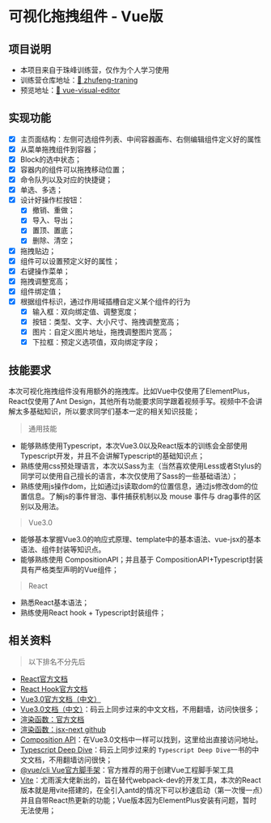 # 可视化拖拽组件 - Vue版

## 项目说明

- 本项目来自于珠峰训练营，仅作为个人学习使用
- 训练营仓库地址：[📌 zhufeng-traning](https://gitee.com/zhufeng-training/zhufeng-vue-drops-2101)
- 预览地址：[📌 vue-visual-editor](https://ailiuyang.vip/vue-visual-editor/)


## 实现功能

- [x] 主页面结构：左侧可选组件列表、中间容器画布、右侧编辑组件定义好的属性
- [x] 从菜单拖拽组件到容器；
- [x] Block的选中状态；
- [x] 容器内的组件可以拖拽移动位置；
- [x] 命令队列以及对应的快捷键；
- [x] 单选、多选；
- [x] 设计好操作栏按钮：
    - [x] 撤销、重做；
    - [x] 导入、导出；
    - [x] 置顶、置底；
    - [x] 删除、清空；
- [x] 拖拽贴边；
- [x] 组件可以设置预定义好的属性；
- [x] 右键操作菜单；
- [x] 拖拽调整宽高；
- [x] 组件绑定值；
- [x] 根据组件标识，通过作用域插槽自定义某个组件的行为
    - [x] 输入框：双向绑定值、调整宽度；
    - [x] 按钮：类型、文字、大小尺寸、拖拽调整宽高；
    - [x] 图片：自定义图片地址，拖拽调整图片宽高；
    - [x] 下拉框：预定义选项值，双向绑定字段；

## 技能要求

本次可视化拖拽组件没有用额外的拖拽库。比如Vue中仅使用了ElementPlus，React仅使用了Ant Design，其他所有功能要求同学跟着视频手写。视频中不会讲解太多基础知识，所以要求同学们基本一定的相关知识技能；

> 通用技能

- 能够熟练使用Typescript，本次Vue3.0以及React版本的训练会全部使用Typescript开发，并且不会讲解Typescript的基础知识点；
- 熟练使用css预处理语言，本次以Sass为主（当然喜欢使用Less或者Stylus的同学可以使用自己擅长的语言，本次仅使用了Sass的一些基础语法）；
- 熟练使用js操作dom，比如通过js读取dom的位置信息，通过js修改dom的位置信息。了解js的事件冒泡、事件捕获机制以及 mouse 事件与 drag事件的区别以及用法。

> Vue3.0

- 能够基本掌握Vue3.0的响应式原理、template中的基本语法、vue-jsx的基本语法、组件封装等知识点。
- 能够熟练使用 CompositionAPI；并且基于 CompositionAPI+Typescript封装具有严格类型声明的Vue组件；

> React

- 熟悉React基本语法；
- 熟练使用React hook + Typescript封装组件；

## 相关资料

> 以下排名不分先后

- [React官方文档](https://react.docschina.org/docs/hello-world.html)
- [React Hook官方文档](https://react.docschina.org/docs/hooks-intro.html)
- [Vue3.0官方文档（中文）](https://v3.cn.vuejs.org/guide/introduction.html)
- [Vue3.0文档（中文）](http://martsforever-snapshot.gitee.io/vue-docs-next-zh-cn/)：码云上同步过来的中文文档，不用翻墙，访问快很多；
- [渲染函数：官方文档](https://v3.vuejs.org/guide/render-function.html#jsx)
- [渲染函数：jsx-next github](https://github.com/vuejs/jsx-next#installation)
- [Composition API](http://martsforever-snapshot.gitee.io/vue-docs-next-zh-cn/guide/composition-api-introduction.html)：在Vue3.0文档中一样可以找到，这里给出直接访问地址。
- [Typescript Deep Dive](http://martsforever-snapshot.gitee.io/typescript-book-chinese/)：码云上同步过来的 `Typescript Deep Dive`一书的中文文档，不用翻墙访问很快；
- [@vue/cli Vue官方脚手架](https://cli.vuejs.org/zh/)：官方推荐的用于创建Vue工程脚手架工具
- [Vite](https://www.npmjs.com/package/vite)：尤雨溪大佬新出的，旨在替代webpack-dev的开发工具，本次的React版本就是用vite搭建的，在全引入antd的情况下可以秒速启动（第一次慢一点）并且自带React热更新的功能；Vue版本因为ElementPlus安装有问题，暂时无法使用；


